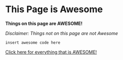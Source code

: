 # This Page is Awesome
**Things on this page are AWESOME!**

*Disclaimer: Things not on this page are not Awesome*

```insert awesome code here```

[Click here for everything that is AWESOME!](https://www.youtube.com/watch?v=StTqXEQ2l-Y)

